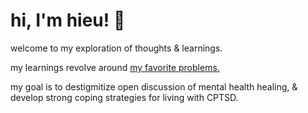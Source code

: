 # hi, I'm hieu! 🌻

welcome to my exploration of thoughts & learnings.

my learnings revolve around [my favorite problems.](https://curioushieu.com/post/my-favorite-problems/) 

my goal is to destigmitize open discussion of mental health healing, & develop strong coping strategies for living with CPTSD.